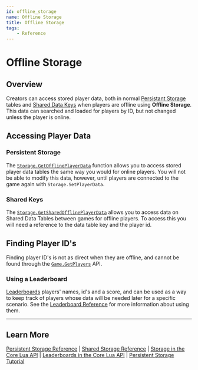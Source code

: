 ```yaml
---
id: offline_storage
name: Offline Storage
title: Offline Storage
tags:
    - Reference
---
```


# Offline Storage

## Overview

Creators can access stored player data, both in normal [Persistant Storage](persistent_storage.md) tables and [Shared Data Keys](shared_storage.md) when players are offline using **Offline Storage**. This data can searched and loaded for players by ID, but not changed unless the player is online.

## Accessing Player Data

### Persistent Storage

The [`Storage.GetOfflinePlayerData`](../api/storage.md) function allows you to access stored player data tables the same way you would for online players. You will not be able to modify this data, however, until players are connected to the game again with `Storage.SetPlayerData`.

### Shared Keys

The [`Storage.GetSharedOfflinePlayerData`](../api/storage.md) allows you to access data on Shared Data Tables between games for offline players. To access this you will need a reference to the data table key and the player id.

## Finding Player ID's

Finding player ID's is not as direct when they are offline, and cannot be found through the [`Game.GetPlayers`](../api/game.md) API.

### Using a Leaderboard

[Leaderboards](../api/leaderboards.md) players' names, id's and a score, and can be used as a way to keep track of players whose data will be needed later for a specific scenario. See the [Leaderboard Reference](leaderboards.md) for more information about using them.

---

## Learn More

[Persistent Storage Reference](persistent_storage.md) | [Shared Storage Reference](shared_storage.md) | [Storage in the Core Lua API](../api/storage.md) | [Leaderboards in the Core Lua API](../api/leaderboards.md) | [Persistent Storage Tutorial](persistent_storage_tutorial.md)

